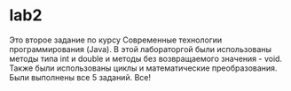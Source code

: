 # lab2
Это второе задание по курсу Современные технологии программирования (Java).
В этой лабораторгой были использованы методы типа int и double и методы без возвращаемого значения - void.
Также были использованы циклы и математические преобразования.
Были выполнены все 5 заданий.
Все!
